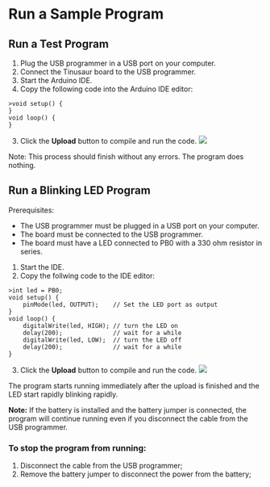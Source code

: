 # Run a Sample Program

## Run a Test Program 

1. Plug the USB programmer in a USB port on your computer.
2. Connect the Tinusaur board to the USB programmer.
3. Start the Arduino IDE.
4. Copy the following code into the Arduino IDE editor: 
```
>void setup() {
}
void loop() {
}
```
3. Click the **Upload** button to compile and run the code.
![](https://github.com/tinusaur/guides/blob/master/docs/images/Code-Sample01.JPG)

Note: This process should finish without any errors. The program does nothing.
## Run a Blinking LED Program

Prerequisites: 
+ The USB programmer must be plugged in a USB port on your computer.
+ The board must be connected to the USB programmer.
+ The board must have a LED connected to PB0 with a 330 ohm resistor in series.

1. Start the IDE.
2. Copy the follwing code to the IDE editor: 
```
>int led = PB0;
void setup() {
    pinMode(led, OUTPUT);    // Set the LED port as output
}
void loop() {
    digitalWrite(led, HIGH); // turn the LED on
    delay(200);              // wait for a while
    digitalWrite(led, LOW);  // turn the LED off
    delay(200);              // wait for a while
}
```
3. Click the **Upload** button to compile and run the code.
![](https://github.com/tinusaur/guides/blob/master/docs/hello-world/images/Code-Sample02.JPG)

The program starts running immediately after the upload is finished and the LED start rapidly blinking rapidly.


**Note:** If the battery is installed and the battery jumper is connected, the program will continue running even if you disconnect the cable from the USB programmer.

### To stop the program from running:
1. Disconnect the cable from the USB programmer;
2. Remove the battery jumper to disconnect the power from the battery;
